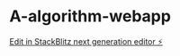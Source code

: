# A-algorithm-webapp

[Edit in StackBlitz next generation editor ⚡️](https://stackblitz.com/~/github.com/GlitchV12/A-algorithm-webapp)